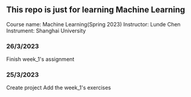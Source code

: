 ## This repo is just for learning Machine Learning
Course name: Machine Learning(Spring 2023)
Instructor: Lunde Chen
Instrument: Shanghai University

### 26/3/2023
Finish week_1's assignment

### 25/3/2023
Create project
Add the week_1's exercises